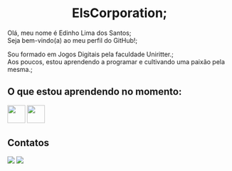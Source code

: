 
<link rel="stylesheet" type='text/css' href="https://cdn.jsdelivr.net/gh/devicons/devicon@latest/devicon.min.css" />
          
<h1 align="center"> ElsCorporation; </h1>

Olá, meu nome é Edinho Lima dos Santos; </br>
Seja bem-vindo(a) ao meu perfil do GitHub!;

Sou formado em Jogos Digitais pela faculdade Uniritter.; </br>
Aos poucos, estou aprendendo a programar e cultivando uma paixão pela mesma.;

## O que estou aprendendo no momento:
<img loading = "lazy" src="https://cdn.jsdelivr.net/gh/devicons/devicon@latest/icons/javascript/javascript-original.svg" width = "40" height = "40"/>  <img loading = "lazy" src="https://cdn.jsdelivr.net/gh/devicons/devicon@latest/icons/git/git-original.svg" width = "40" height = "40" /> 

            
          
            
          
          


## Contatos
<div>
<a href = "mailto:edinho.lima.santos@gmail.com"><img loading="lazy" src="https://img.shields.io/badge/Gmail-D14836?style=for-the-badge&logo=gmail&logoColor=white" target="_blank"></a>
<a href="https://www.linkedin.com/in/els-corp/" target="_blank"><img loading="lazy" src="https://img.shields.io/badge/-LinkedIn-%230077B5?style=for-the-badge&logo=linkedin&logoColor=white" target="_blank"></a>   

  
</div>





